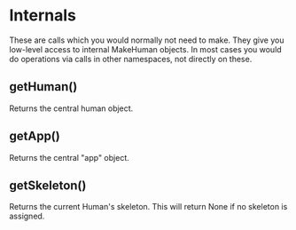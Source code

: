 # Internals

These are calls which you would normally not need to make. They give you low-level access to internal MakeHuman objects. In most cases 
you would do operations via calls in other namespaces, not directly on these. 

## getHuman()

Returns the central human object.

## getApp()

Returns the central "app" object.

## getSkeleton()

Returns the current Human's skeleton. This will return None if no skeleton is assigned.


